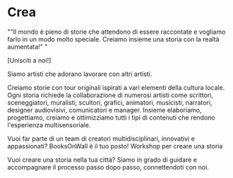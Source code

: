 # Crea

""Il mondo è pieno di storie che attendono di essere raccontate e vogliamo farlo in un modo molto speciale. Creiamo insieme una storia con la realtà aumentata!"
 "

 [Unisciti a noi!]

 Siamo artisti che adorano lavorare con altri artisti.

 Creiamo storie con tour originali ispirati a vari elementi della cultura locale. Ogni storia richiede la collaborazione di numerosi artisti come scrittori, sceneggiatori, muralisti, scultori, grafici, animatori, musicisti, narratori, designer audiovisivi, comunicatori e manager. Insieme elaboriamo, progettiamo, creiamo e ottimizziamo tutti i tipi di contenuti che rendono l'esperienza multisensoriale.

 Vuoi far parte di un team di creatori multidisciplinari, innovativi e appassionati? BooksOnWall è il tuo posto!
 Workshop per creare una storia

 Vuoi creare una storia nella tua città? Siamo in grado di guidare e accompagnare il processo passo dopo passo, connettendoti con noi. 
